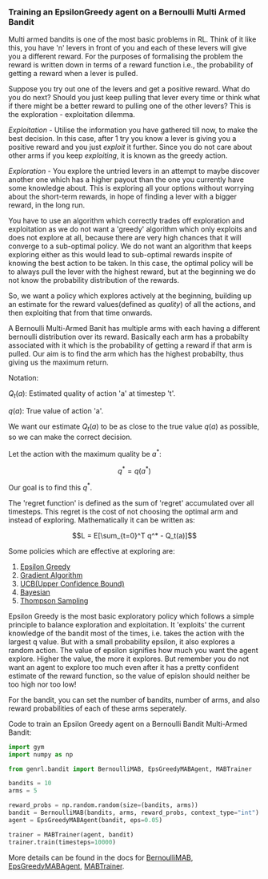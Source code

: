 ### Training an EpsilonGreedy agent on a Bernoulli Multi Armed Bandit

Multi armed bandits is one of the most basic problems in RL. Think of it like this, you have 'n' levers in front of you and each of these levers will give you a different reward. For the purposes of formalising the problem the reward is written down in terms of a reward function i.e., the probability of getting a reward when a lever is pulled. 

Suppose you try out one of the levers and get a positive reward. What do you do next? Should you just keep pulling that lever every time or think what if there might be a better reward to pulling one of the other levers? This is the exploration - exploitation dilemma.

_Exploitation_ - Utilise the information you have gathered till now, to make the best decision. In this case, after 1 try you know a lever is giving you a positive reward and you just _exploit_ it further. Since you do not care about other arms if you keep _exploiting_, it is known as the greedy action.

_Exploration_ - You explore the untried levers in an attempt to maybe discover another one which has a higher payout than the one you currently have some knowledge about. This is exploring all your options without worrying about the short-term rewards, in hope of finding a lever with a bigger reward, in the long run.

You have to use an algorithm which correctly trades off exploration and exploitation as we do not want a 'greedy' algorithm which only exploits and does not explore at all, because there are very high chances that it will converge to a sub-optimal policy. We do not want an algorithm that keeps exploring either as this would lead to sub-optimal rewards inspite of knowing the best action to be taken. In this case, the optimal policy will be to always pull the lever with the highest reward, but at the beginning we do not know the probability distribution of the rewards. 

So, we want a policy which explores actively at the beginning, building up an estimate for the reward values(defined as _quality_) of all the actions, and then exploiting that from that time onwards.

A Bernoulli Multi-Armed Banit has multiple arms with each having a different bernoulli distribution over its reward. Basically each arm has a probabilty associated with it which is the probability of getting a reward if that arm is pulled. Our aim is to find the arm which has the highest probabilty, thus giving us the maximum return.

Notation:

$Q_t(a)$: Estimated quality of action 'a' at timestep 't'.

$q(a)$: True value of action 'a'.

We want our estimate $Q_t(a)$ to be as close to the true value $q(a)$ as possible, so we can make the correct decision.

Let the action with the maximum quality be $a^*$: 

$$q^* = q(a^*)$$

Our goal is to find this $q^*$.

The 'regret function' is defined as the sum of 'regret' accumulated over all timesteps. This regret is the cost of not choosing the optimal arm and instead of exploring. Mathematically it can be written as:

$$L = E[\sum_{t=0}^T q^* - Q_t(a)]$$

Some policies which are effective at exploring are: 
1. [Epsilon Greedy](https://genrl.readthedocs.io/en/latest/api/bandit/genrl.bandit.agents.mab_agents.html#module-genrl.bandit.agents.mab_agents.epsgreedy)
2. [Gradient Algorithm](https://genrl.readthedocs.io/en/latest/api/bandit/genrl.bandit.agents.mab_agents.html#module-genrl.bandit.agents.mab_agents.gradient)
3. [UCB(Upper Confidence Bound)](https://genrl.readthedocs.io/en/latest/api/bandit/genrl.bandit.agents.mab_agents.html#module-genrl.bandit.agents.mab_agents.ucb)
4. [Bayesian](https://genrl.readthedocs.io/en/latest/api/bandit/genrl.bandit.agents.mab_agents.html#module-genrl.bandit.agents.mab_agents.bayesian)
5. [Thompson Sampling](https://genrl.readthedocs.io/en/latest/api/bandit/genrl.bandit.agents.mab_agents.html#module-genrl.bandit.agents.mab_agents.thompson)

Epsilon Greedy is the most basic exploratory policy which follows a simple principle to balance exploration and exploitation. It 'exploits' the current knowledge of the bandit most of the times, i.e. takes the action with the largest q value. But with a small probability epsilon, it also explores a random action. The value of epsilon signifies how much you want the agent explore. Higher the value, the more it explores. But remember you do not want an agent to explore too much even after it has a pretty confident estimate of the reward function, so the value of epislon should neither be too high nor too low!

For the bandit, you can set the number of bandits, number of arms, and also reward probabilities of each of these arms seperately.

Code to train an Epsilon Greedy agent on a Bernoulli Bandit Multi-Armed Bandit:

```python
import gym
import numpy as np

from genrl.bandit import BernoulliMAB, EpsGreedyMABAgent, MABTrainer

bandits = 10
arms = 5

reward_probs = np.random.random(size=(bandits, arms))
bandit = BernoulliMAB(bandits, arms, reward_probs, context_type="int")
agent = EpsGreedyMABAgent(bandit, eps=0.05)

trainer = MABTrainer(agent, bandit)
trainer.train(timesteps=10000)
```
More details can be found in the docs for [BernoulliMAB](https://genrl.readthedocs.io/en/latest/api/bandit/genrl.bandit.bandits.multi_armed_bandits.html#genrl.bandit.bandits.multi_armed_bandits.bernoulli_mab.BernoulliMAB), [EpsGreedyMABAgent](https://genrl.readthedocs.io/en/latest/api/bandit/genrl.bandit.agents.mab_agents.html#module-genrl.bandit.agents.mab_agents.epsgreedy), [MABTrainer](https://genrl.readthedocs.io/en/latest/api/common/bandit.html#module-genrl.bandit.trainer).
